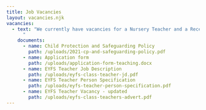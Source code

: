 ```yaml
---
title: Job Vacancies
layout: vacancies.njk
vacancies:
  - text: "We currently have vacancies for a Nursery Teacher and a Reception Teacher
      "
    documents:
      - name: Child Protection and Safeguarding Policy
        path: /uploads/2021-cp-and-safeguarding-policy.pdf
      - name: Application form
        path: /uploads/application-form-teaching.docx
      - name: EYFS Teacher Job Description
        path: /uploads/eyfs-class-teacher-jd.pdf
      - name: EYFS Teacher Person Specification
        path: /uploads/eyfs-teacher-person-specification.pdf
      - name: EYFS Teacher Vacancy - updated
        path: /uploads/eyfs-class-teachers-advert.pdf
---
```

